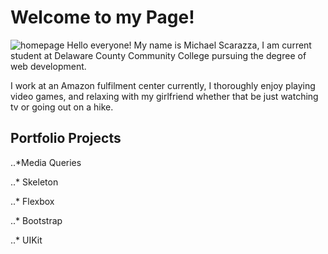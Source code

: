 # Welcome to my Page!
![homepage](https://user-images.githubusercontent.com/60680158/75119769-e60b5c80-5653-11ea-9ab5-d43e44d2669d.jpg)
Hello everyone! My name is Michael Scarazza, I am current student at Delaware County Community College pursuing the degree of web development.

I work at an Amazon fulfilment center currently, I thoroughly enjoy playing video games, and relaxing with my girlfriend whether that be just watching tv or going out on a hike.

## Portfolio Projects

..*Media Queries

..* Skeleton

..* Flexbox

..* Bootstrap

..* UIKit
